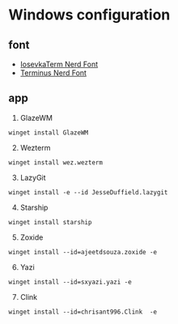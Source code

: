 # Windows configuration
## font
- [IosevkaTerm Nerd Font](https://github.com/ryanoasis/nerd-fonts/blob/master/patched-fonts/IosevkaTerm/IosevkaTermNerdFont-Regular.ttf)
- [Terminus Nerd Font](https://github.com/ryanoasis/nerd-fonts/releases/download/v3.4.0/Terminus.zip)

## app

1. GlazeWM
```
winget install GlazeWM
```

2. Wezterm
```
winget install wez.wezterm
```

3. LazyGit
```
winget install -e --id JesseDuffield.lazygit
```

4. Starship
```
winget install starship
```

5. Zoxide
```
winget install --id=ajeetdsouza.zoxide -e

```
6. Yazi
```
winget install --id=sxyazi.yazi -e
```

7. Clink
```
winget install --id=chrisant996.Clink  -e
```
